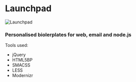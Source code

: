 # Launchpad


![Launchpad](http://images2.wikia.nocookie.net/__cb20111103182547/poohadventures/images/3/3b/LaunchpadMcQuack.gif)

### Personalised biolerplates for web, email and node.js

Tools used:

* jQuery
* HTML5BP
* SMACSS
* LESS
* Modernizr
